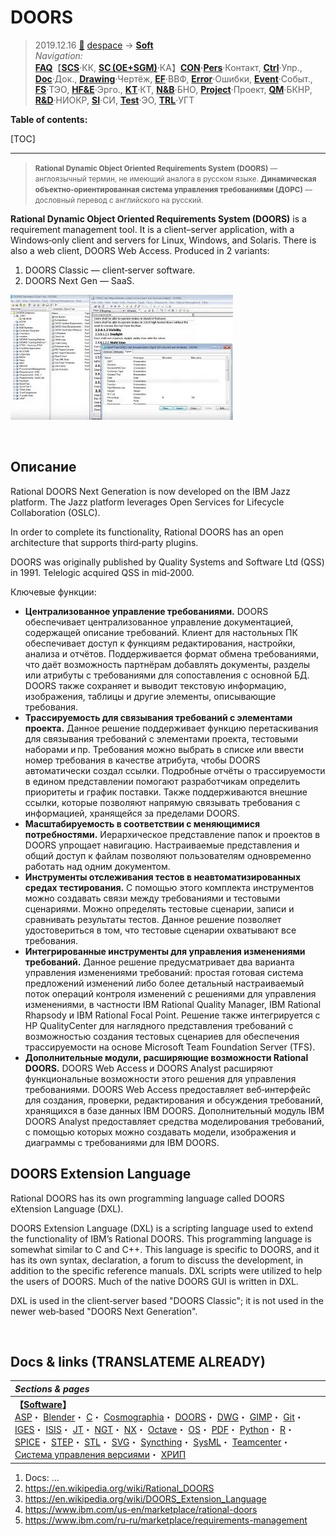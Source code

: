 # DOORS
> 2019.12.16 [🚀](../../index/index.md) [despace](index.md) → **[Soft](soft.md)**  
> *Navigation:*  
> **[FAQ](faq.md)**【**[SCS](scs.md)**·КК, **[SC (OE+SGM)](sc.md)**·КА】**[CON](contact.md)·[Pers](person.md)**·Контакт, **[Ctrl](control.md)**·Упр., **[Doc](doc.md)**·Док., **[Drawing](drawing.md)**·Чертёж, **[EF](ef.md)**·ВВФ, **[Error](error.md)**·Ошибки, **[Event](event.md)**·Событ., **[FS](fs.md)**·ТЭО, **[HF&E](hfe.md)**·Эрго., **[KT](kt.md)**·КТ, **[N&B](nnb.md)**·БНО, **[Project](project.md)**·Проект, **[QM](qm.md)**·БКНР, **[R&D](rnd.md)**·НИОКР, **[SI](si.md)**·СИ, **[Test](test.md)**·ЭО, **[TRL](trl.md)**·УГТ

**Table of contents:**

[TOC]

---

> <small>**Rational Dynamic Object Oriented Requirements System (DOORS)** — англоязычный термин, не имеющий аналога в русском языке. **Динамическая объектно‑ориентированная система управления требованиями (ДОРС)** — дословный перевод с английского на русский.</small>

**Rational Dynamic Object Oriented Requirements System (DOORS)** is a requirement management tool. It is a client–server application, with a Windows‑only client and servers for Linux, Windows, and Solaris. There is also a web client, DOORS Web Access. Produced in 2 variants:

   1. DOORS Classic — client‑server software.
   1. DOORS Next Gen — SaaS.

[![](f/soft/doors_pic01_thumb.webp)](f/soft/doors_pic01.webp)



<p style="page-break-after:always"> </p>

## Описание
Rational DOORS Next Generation is now developed on the IBM Jazz platform. The Jazz platform leverages Open Services for Lifecycle Collaboration (OSLC).

In order to complete its functionality, Rational DOORS has an open architecture that supports third‑party plugins.

DOORS was originally published by Quality Systems and Software Ltd (QSS) in 1991. Telelogic acquired QSS in mid‑2000.

Ключевые функции:

   - **Централизованное управление требованиями.** DOORS обеспечивает централизованное управление документацией, содержащей описание требований. Клиент для настольных ПК обеспечивает доступ к функциям редактирования, настройки, анализа и отчётов. Поддерживается формат обмена требованиями, что даёт возможность партнёрам добавлять документы, разделы или атрибуты с требованиями для сопоставления с основной БД. DOORS также сохраняет и выводит текстовую информацию, изображения, таблицы и другие элементы, описывающие требования.
   - **Трассируемость для связывания требований с элементами проекта.** Данное решение поддерживает функцию перетаскивания для связывания требований с элементами проекта, тестовыми наборами и пр. Требования можно выбрать в списке или ввести номер требования в качестве атрибута, чтобы DOORS автоматически создал ссылки. Подробные отчёты о трассируемости в едином представлении помогают разработчикам определить приоритеты и график поставки. Также поддерживаются внешние ссылки, которые позволяют напрямую связывать требования с информацией, хранящейся за пределами DOORS.
   - **Масштабируемость в соответствии с меняющимися потребностями.** Иерархическое представление папок и проектов в DOORS упрощает навигацию. Настраиваемые представления и общий доступ к файлам позволяют пользователям одновременно работать над одним документом.
   - **Инструменты отслеживания тестов в неавтоматизированных средах тестирования.** С помощью этого комплекта инструментов можно создавать связи между требованиями и тестовыми сценариями. Можно определять тестовые сценарии, записи и сравнивать результаты тестов. Данное решение позволяет удостовериться в том, что тестовые сценарии охватывают все требования.
   - **Интегрированные инструменты для управления изменениями требований.** Данное решение предусматривает два варианта управления изменениями требований: простая готовая система предложений изменений либо более детальный настраиваемый поток операций контроля изменений с решениями для управления изменениями, в частности IBM Rational Quality Manager, IBM Rational Rhapsody и IBM Rational Focal Point. Решение также интегрируется с HP QualityCenter для наглядного представления требований с возможностью создания тестовых сценариев для обеспечения трассируемости на основе Microsoft Team Foundation Server (TFS).
   - **Дополнительные модули, расширяющие возможности Rational DOORS.** DOORS Web Access и DOORS Analyst расширяют функциональные возможности этого решения для управления требованиями. DOORS Web Access предоставляет веб‑интерфейс для создания, проверки, редактирования и обсуждения требований, хранящихся в базе данных IBM DOORS. Дополнительный модуль IBM DOORS Analyst предоставляет средства моделирования требований, с помощью которых можно создавать модели, изображения и диаграммы с требованиями для IBM DOORS.



## DOORS Extension Language
Rational DOORS has its own programming language called DOORS eXtension Language (DXL).

DOORS Extension Language (DXL) is a scripting language used to extend the functionality of IBM’s Rational DOORS. This programming language is somewhat similar to C and C++. This language is specific to DOORS, and it has its own syntax, declaration, a forum to discuss the development, in addition to the specific reference manuals. DXL scripts were utilized to help the users of DOORS. Much of the native DOORS GUI is written in DXL.

DXL is used in the client‑server based "DOORS Classic"; it is not used in the newer web‑based "DOORS Next Generation".



<p style="page-break-after:always"> </p>

## Docs & links (TRANSLATEME ALREADY)
|*Sections & pages*|
|:-|
|**【[Software](soft.md)】**<br> [ASP](asp.md)・ [Blender](blender.md)・ [C](plang.md)・ [Cosmographia](cosmographia.md)・ [DOORS](doors.md)・ [DWG](cad_f.md)・ [GIMP](gimp.md)・ [Git](git.md)・ [IGES](cad_f.md)・ [ISIS](isis.md)・ [JT](cad_f.md)・ [NGT](neogeography_toolkit.md)・ [NX](nx.md)・ [Octave](gnu_octave.md)・ [OS](os.md)・ [PDF](pdf.md)・ [Python](plang.md)・ [R](plang.md)・ [SPICE](spice.md)・ [STEP](cad_f.md)・ [STL](stk.md)・ [SVG](cad_f.md)・ [Syncthing](syncthing.md)・ [SysML](sysml.md)・ [Teamcenter](teamcenter.md)・ [Система управления версиями](vcs.md)・ [ХРИП](adra.md)|

   1. Docs: …
   1. <https://en.wikipedia.org/wiki/Rational_DOORS>
   1. <https://en.wikipedia.org/wiki/DOORS_Extension_Language>
   1. <https://www.ibm.com/us-en/marketplace/rational-doors>
   1. <https://www.ibm.com/ru-ru/marketplace/requirements-management>

